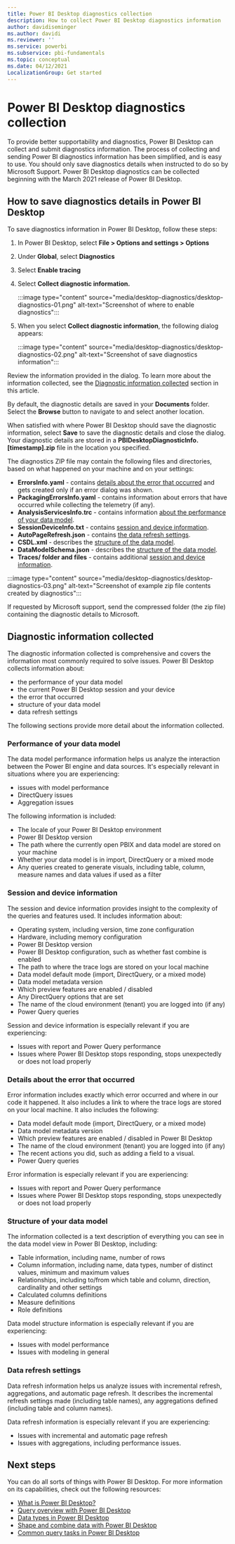 ```yaml
---
title: Power BI Desktop diagnostics collection
description: How to collect Power BI Desktop diagnostics information
author: davidiseminger
ms.author: davidi
ms.reviewer: ''
ms.service: powerbi
ms.subservice: pbi-fundamentals
ms.topic: conceptual
ms.date: 04/12/2021
LocalizationGroup: Get started
---
```

# Power BI Desktop diagnostics collection

To provide better supportability and diagnostics, Power BI Desktop can collect and submit diagnostics information. The process of collecting and sending Power BI diagnostics information has been simplified, and is easy to use. You should only save diagnostics details when instructed to do so by Microsoft Support. Power BI Desktop diagnostics can be collected beginning with the March 2021 release of Power BI Desktop.

## How to save diagnostics details in Power BI Desktop

To save diagnostics information in Power BI Desktop, follow these steps:

1. In Power BI Desktop, select **File > Options and settings > Options**
2. Under **Global**, select **Diagnostics**
3. Select **Enable tracing**
4. Select **Collect diagnostic information.**

    :::image type="content" source="media/desktop-diagnostics/desktop-diagnostics-01.png" alt-text="Screenshot of where to enable diagnostics":::

5. When you select **Collect diagnostic information**, the following dialog appears:

    :::image type="content" source="media/desktop-diagnostics/desktop-diagnostics-02.png" alt-text="Screenshot of save diagnostics information":::

Review the information provided in the dialog. To learn more about the information collected, see the [Diagnostic information collected](#diagnostic-information-collected) section in this article.

By default, the diagnostic details are saved in your **Documents** folder. Select the **Browse** button to navigate to and select another location.

When satisfied with where Power BI Desktop should save the diagnostic information, select **Save** to save the diagnostic details and close the dialog. Your diagnostic details are stored in a **PBIDesktopDiagnosticInfo.[timestamp].zip** file in the location you specified.

The diagnostics ZIP file may contain the following files and directories, based on what happened on your machine and on your settings:

- **ErrorsInfo.yaml** - contains [details about the error that occurred](#details-about-the-error-that-occurred) and gets created only if an error dialog was shown.
- **PackagingErrorsInfo.yaml** - contains information about errors that have occurred while collecting the telemetry (if any).
- **AnalysisServicesInfo.trc** - contains information [about the performance of your data model](#performance-of-your-data-model).
- **SessionDeviceInfo.txt** - contains [session and device information](#session-and-device-information).
- **AutoPageRefresh.json** - contains [the data refresh settings](#data-refresh-settings).
- **CSDL.xml** - describes the [structure of the data model](#structure-of-your-data-model).
- **DataModelSchema.json** - describes the [structure of the data model](#structure-of-your-data-model).
- **Traces/ folder and files** - contains additional [session and device information](#session-and-device-information).

:::image type="content" source="media/desktop-diagnostics/desktop-diagnostics-03.png" alt-text="Screenshot of example zip file contents created by diagnostics":::

If requested by Microsoft support, send the compressed folder (the zip file) containing the diagnostic details to Microsoft.

## Diagnostic information collected

The diagnostic information collected is comprehensive and covers the information most commonly required to solve issues. Power BI Desktop collects information about:

- the performance of your data model
- the current Power BI Desktop session and your device
- the error that occurred
- structure of your data model
- data refresh settings

The following sections provide more detail about the information collected.

### Performance of your data model

The data model performance information helps us analyze the interaction between the Power BI engine and data sources. It's especially relevant in situations where you are experiencing:

- issues with model performance
- DirectQuery issues
- Aggregation issues

The following information is included:

- The locale of your Power BI Desktop environment
- Power BI Desktop version
- The path where the currently open PBIX and data model are stored on your machine
- Whether your data model is in import, DirectQuery or a mixed mode
- Any queries created to generate visuals, including table, column, measure names and data values if used as a filter

### Session and device information

The session and device information provides insight to the complexity of the queries and features used. It includes information about:

- Operating system, including version, time zone configuration
- Hardware, including memory configuration
- Power BI Desktop version
- Power BI Desktop configuration, such as whether fast combine is enabled
- The path to where the trace logs are stored on your local machine
- Data model default mode (import, DirectQuery, or a mixed mode)
- Data model metadata version
- Which preview features are enabled / disabled
- Any DirectQuery options that are set
- The name of the cloud environment (tenant) you are logged into (if any)
- Power Query queries

Session and device information is especially relevant if you are experiencing:

- Issues with report and Power Query performance
- Issues where Power BI Desktop stops responding, stops unexpectedly or does not load properly

### Details about the error that occurred

Error information includes exactly which error occurred and where in our code it happened. It also includes a link to where the trace logs are stored on your local machine. It also includes the following:

- Data model default mode (import, DirectQuery, or a mixed mode)
- Data model metadata version
- Which preview features are enabled / disabled in Power BI Desktop
- The name of the cloud environment (tenant) you are logged into (if any)
- The recent actions you did, such as adding a field to a visual.
- Power Query queries

Error information is especially relevant if you are experiencing:

- Issues with report and Power Query performance
- Issues where Power BI Desktop stops responding, stops unexpectedly or does not load properly

### Structure of your data model

The information collected is a text description of everything you can see in the data model view in Power BI Desktop, including:

- Table information, including name, number of rows
- Column information, including name, data types, number of distinct values, minimum and maximum values
- Relationships, including to/from which table and column, direction, cardinality and other settings
- Calculated columns definitions
- Measure definitions
- Role definitions

Data model structure information is especially relevant if you are experiencing:

- Issues with model performance
- Issues with modeling in general

### Data refresh settings

Data refresh information helps us analyze issues with incremental refresh, aggregations, and automatic page refresh. It describes the incremental refresh settings made (including table names), any aggregations defined (including table and column names).

Data refresh information is especially relevant if you are experiencing:

- Issues with incremental and automatic page refresh
- Issues with aggregations, including performance issues.


## Next steps

You can do all sorts of things with Power BI Desktop. For more information on its capabilities, check out the following resources:

* [What is Power BI Desktop?](../fundamentals/desktop-what-is-desktop.md)
* [Query overview with Power BI Desktop](../transform-model/desktop-query-overview.md)
* [Data types in Power BI Desktop](desktop-data-types.md)
* [Shape and combine data with Power BI Desktop](desktop-shape-and-combine-data.md)
* [Common query tasks in Power BI Desktop](../transform-model/desktop-common-query-tasks.md)